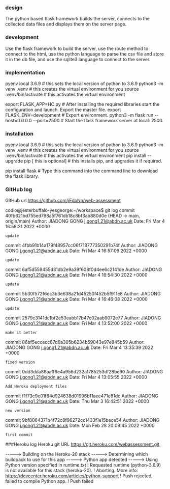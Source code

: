 ### design
The python based flask framework builds the server, connects to the collected data files and displays them on the server page.

### development
Use the flask framework to build the server, use the route method to connect to the html, use the python language to parse the csv file and store it in the db file, and use the sqlite3 language to connect to the server.

### implementation
pyenv local 3.6.9  #  this sets the local version of python to 3.6.9
python3 -m venv .venv  #  this creates the virtual environment for you
source .venv/bin/activate  #  this activates the virtual environment

export FLASK_APP=HC.py  #  After installing the required libraries start the configuration and launch. Export the master file.
export FLASK_ENV=development  #  Export environment.
python3 -m flask run --host=0.0.0.0 --port=2500  #  Start the flask framework server at local: 2500.
### installation
pyenv local 3.6.9  #  this sets the local version of python to 3.6.9
python3 -m venv .venv  #  this creates the virtual environment for you
source .venv/bin/activate  #  this activates the virtual environment
pip install --upgrade pip [ this is optional]  #  this installs pip, and upgrades it if required.

pip install flask  #  Type this command into the command line to download the flask library.

### GitHub log
GitHub url:https://github.com/jEdoNn/web-assessment

codio@jesterbuffalo-yesgeorge:~/workspace$ git log
commit 40fb621bd755ed798a5f761db18c8bf3ab880d0e (HEAD -> main, origin/main)
Author: JIADONG GONG <j.gong1.21@abdn.ac.uk>
Date:   Fri Mar 4 16:58:31 2022 +0000

    update

commit 4fbb91b14a179f48957cc06f718777350291b74f
Author: JIADONG GONG <j.gong1.21@abdn.ac.uk>
Date:   Fri Mar 4 16:57:09 2022 +0000

    update

commit 6af5d559455d31db2e9a39f608f0d4ee6c2141de
Author: JIADONG GONG <j.gong1.21@abdn.ac.uk>
Date:   Fri Mar 4 16:54:30 2022 +0000

    update

commit 5b30f572f6ec3b3e638a21d45250f452b5f911e8
Author: JIADONG GONG <j.gong1.21@abdn.ac.uk>
Date:   Fri Mar 4 16:46:08 2022 +0000

    update

commit 2579c3141dc1bf2e53eabb17b47c02aab9072e77
Author: JIADONG GONG <j.gong1.21@abdn.ac.uk>
Date:   Fri Mar 4 13:52:00 2022 +0000

    make it better

commit 86bf5eccecc87d6a305b6234b59043e97e845b59
Author: JIADONG GONG <j.gong1.21@abdn.ac.uk>
Date:   Fri Mar 4 13:35:39 2022 +0000

    fixed version

commit 0dd3dda88aaff6e4a956d232a1785253df28be90
Author: JIADONG GONG <j.gong1.21@abdn.ac.uk>
Date:   Fri Mar 4 13:05:55 2022 +0000

    Add Heroku deployment files

commit f1f73c9e01f84d924638d01996b11aee471e81dc
Author: JIADONG GONG <j.gong1.21@abdn.ac.uk>
Date:   Thu Mar 3 16:42:51 2022 +0000

    new version

commit 9bf8064371b4f72c8f96272cc1433f1e15bece54
Author: JIADONG GONG <j.gong1.21@abdn.ac.uk>
Date:   Mon Feb 28 20:09:45 2022 +0000

    first commit

###Heroku log
Heroku git URL https://git.heroku.com/webassessment.git

-----> Building on the Heroku-20 stack
-----> Determining which buildpack to use for this app
-----> Python app detected
-----> Using Python version specified in runtime.txt
 !     Requested runtime (python-3.6.9) is not available for this stack (heroku-20).
 !     Aborting.  More info: https://devcenter.heroku.com/articles/python-support
 !     Push rejected, failed to compile Python app.
 !     Push failed